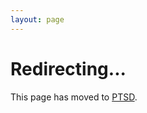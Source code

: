 ```yaml
---
layout: page
---
```


<script setup>
import { onMounted } from 'vue'

onMounted(() => {
  // Redirigir automáticamente a PTSD
  window.location.href = '/en/PTSD'
})
</script>

# Redirecting...

This page has moved to [PTSD](/en/PTSD).

